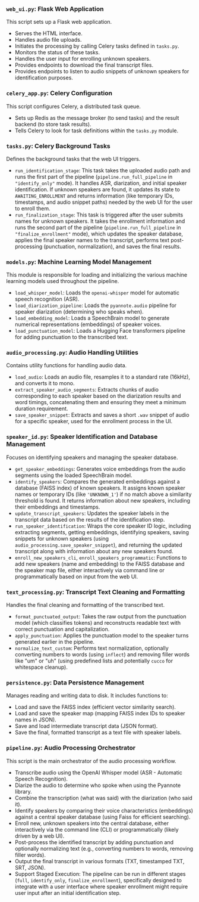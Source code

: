 ### `web_ui.py`: Flask Web Application
This script sets up a Flask web application.
-   Serves the HTML interface.
-   Handles audio file uploads.
-   Initiates the processing by calling Celery tasks defined in `tasks.py`.
-   Monitors the status of these tasks.
-   Handles the user input for enrolling unknown speakers.
-   Provides endpoints to download the final transcript files.
-   Provides endpoints to listen to audio snippets of unknown speakers for identification purposes.

### `celery_app.py`: Celery Configuration
This script configures Celery, a distributed task queue.
-   Sets up Redis as the message broker (to send tasks) and the result backend (to store task results).
-   Tells Celery to look for task definitions within the `tasks.py` module.

### `tasks.py`: Celery Background Tasks
Defines the background tasks that the web UI triggers.
-   `run_identification_stage`: This task takes the uploaded audio path and runs the first part of the pipeline (`pipeline.run_full_pipeline` in `"identify_only"` mode). It handles ASR, diarization, and initial speaker identification. If unknown speakers are found, it updates its state to `AWAITING_ENROLLMENT` and returns information (like temporary IDs, timestamps, and audio snippet paths) needed by the web UI for the user to enroll them.
-   `run_finalization_stage`: This task is triggered after the user submits names for unknown speakers. It takes the enrollment information and runs the second part of the pipeline (`pipeline.run_full_pipeline` in `"finalize_enrollment"` mode), which updates the speaker database, applies the final speaker names to the transcript, performs text post-processing (punctuation, normalization), and saves the final results.

### `models.py`: Machine Learning Model Management
This module is responsible for loading and initializing the various machine learning models used throughout the pipeline.
-   `load_whisper_model`: Loads the `openai-whisper` model for automatic speech recognition (ASR).
-   `load_diarization_pipeline`: Loads the `pyannote.audio` pipeline for speaker diarization (determining who speaks when).
-   `load_embedding_model`: Loads a SpeechBrain model to generate numerical representations (embeddings) of speaker voices.
-   `load_punctuation_model`: Loads a Hugging Face transformers pipeline for adding punctuation to the transcribed text.

### `audio_processing.py`: Audio Handling Utilities
Contains utility functions for handling audio data.
-   `load_audio`: Loads an audio file, resamples it to a standard rate (16kHz), and converts it to mono.
-   `extract_speaker_audio_segments`: Extracts chunks of audio corresponding to each speaker based on the diarization results and word timings, concatenating them and ensuring they meet a minimum duration requirement.
-   `save_speaker_snippet`: Extracts and saves a short `.wav` snippet of audio for a specific speaker, used for the enrollment process in the UI.

### `speaker_id.py`: Speaker Identification and Database Management
Focuses on identifying speakers and managing the speaker database.
-   `get_speaker_embeddings`: Generates voice embeddings from the audio segments using the loaded SpeechBrain model.
-   `identify_speakers`: Compares the generated embeddings against a database (FAISS index) of known speakers. It assigns known speaker names or temporary IDs (like `'UNKNOWN_1'`) if no match above a similarity threshold is found. It returns information about new speakers, including their embeddings and timestamps.
-   `update_transcript_speakers`: Updates the speaker labels in the transcript data based on the results of the identification step.
-   `run_speaker_identification`: Wraps the core speaker ID logic, including extracting segments, getting embeddings, identifying speakers, saving snippets for unknown speakers (using `audio_processing.save_speaker_snippet`), and returning the updated transcript along with information about any new speakers found.
-   `enroll_new_speakers_cli`, `enroll_speakers_programmatic`: Functions to add new speakers (name and embedding) to the FAISS database and the speaker map file, either interactively via command line or programmatically based on input from the web UI.

### `text_processing.py`: Transcript Text Cleaning and Formatting
Handles the final cleaning and formatting of the transcribed text.
-   `format_punctuated_output`: Takes the raw output from the punctuation model (which classifies tokens) and reconstructs readable text with correct punctuation and capitalization.
-   `apply_punctuation`: Applies the punctuation model to the speaker turns generated earlier in the pipeline.
-   `normalize_text_custom`: Performs text normalization, optionally converting numbers to words (using `inflect`) and removing filler words like "um" or "uh" (using predefined lists and potentially `cucco` for whitespace cleanup).

### `persistence.py`: Data Persistence Management
Manages reading and writing data to disk. It includes functions to:
-   Load and save the FAISS index (efficient vector similarity search).
-   Load and save the speaker map (mapping FAISS index IDs to speaker names in JSON).
-   Save and load intermediate transcript data (JSON format).
-   Save the final, formatted transcript as a text file with speaker labels.

### `pipeline.py`: Audio Processing Orchestrator
This script is the main orchestrator of the audio processing workflow.
-   Transcribe audio using the OpenAI Whisper model (ASR - Automatic Speech Recognition).
-   Diarize the audio to determine who spoke when using the Pyannote library.
-   Combine the transcription (what was said) with the diarization (who said it).
-   Identify speakers by comparing their voice characteristics (embeddings) against a central speaker database (using Faiss for efficient searching).
-   Enroll new, unknown speakers into the central database, either interactively via the command line (CLI) or programmatically (likely driven by a web UI).
-   Post-process the identified transcript by adding punctuation and optionally normalizing text (e.g., converting numbers to words, removing filler words).
-   Output the final transcript in various formats (TXT, timestamped TXT, SRT, JSON).
-   Support Staged Execution: The pipeline can be run in different stages (`full`, `identify_only`, `finalize_enrollment`), specifically designed to integrate with a user interface where speaker enrollment might require user input after an initial identification step.
